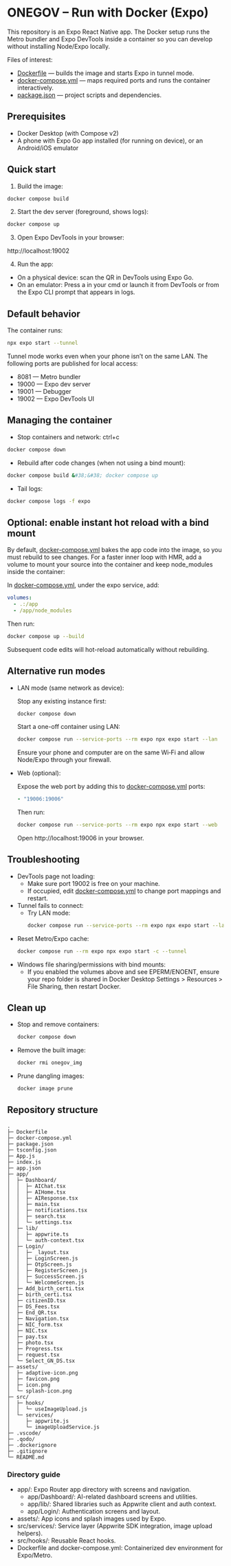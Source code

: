 # ONEGOV – Run with Docker (Expo)

This repository is an Expo React Native app. The Docker setup runs the Metro bundler and Expo DevTools inside a container so you can develop without installing Node/Expo locally.

Files of interest:
- [Dockerfile](Dockerfile) — builds the image and starts Expo in tunnel mode.
- [docker-compose.yml](docker-compose.yml) — maps required ports and runs the container interactively.
- [package.json](package.json) — project scripts and dependencies.

## Prerequisites
- Docker Desktop (with Compose v2)
- A phone with Expo Go app installed (for running on device), or an Android/iOS emulator

## Quick start
1) Build the image:

```sh
docker compose build
```

2) Start the dev server (foreground, shows logs):

```sh
docker compose up
```

3) Open Expo DevTools in your browser:

http://localhost:19002

4) Run the app:
- On a physical device: scan the QR in DevTools using Expo Go.
- On an emulator: Press a in your cmd or launch it from DevTools or from the Expo CLI prompt that appears in logs.

## Default behavior
The container runs:

```sh
npx expo start --tunnel
```

Tunnel mode works even when your phone isn’t on the same LAN. The following ports are published for local access:
- 8081 — Metro bundler
- 19000 — Expo dev server
- 19001 — Debugger
- 19002 — Expo DevTools UI

## Managing the container
- Stop containers and network: ctrl+c

```sh
docker compose down
```

- Rebuild after code changes (when not using a bind mount):

```sh
docker compose build &#38;&#38; docker compose up
```

- Tail logs:

```sh
docker compose logs -f expo
```

## Optional: enable instant hot reload with a bind mount
By default, [docker-compose.yml](docker-compose.yml) bakes the app code into the image, so you must rebuild to see changes. For a faster inner loop with HMR, add a volume to mount your source into the container and keep node_modules inside the container:

In [docker-compose.yml](docker-compose.yml), under the expo service, add:

```yaml
volumes:
  - .:/app
  - /app/node_modules
```

Then run:

```sh
docker compose up --build
```

Subsequent code edits will hot-reload automatically without rebuilding.

## Alternative run modes
- LAN mode (same network as device):

  Stop any existing instance first:
  ```sh
  docker compose down
  ```

  Start a one-off container using LAN:
  ```sh
  docker compose run --service-ports --rm expo npx expo start --lan
  ```

  Ensure your phone and computer are on the same Wi‑Fi and allow Node/Expo through your firewall.

- Web (optional):

  Expose the web port by adding this to [docker-compose.yml](docker-compose.yml) ports:
  ```yaml
  - "19006:19006"
  ```

  Then run:
  ```sh
  docker compose run --service-ports --rm expo npx expo start --web
  ```

  Open http://localhost:19006 in your browser.

## Troubleshooting
- DevTools page not loading:
  - Make sure port 19002 is free on your machine.
  - If occupied, edit [docker-compose.yml](docker-compose.yml) to change port mappings and restart.
- Tunnel fails to connect:
  - Try LAN mode:
    ```sh
    docker compose run --service-ports --rm expo npx expo start --lan
    ```
- Reset Metro/Expo cache:
  ```sh
  docker compose run --rm expo npx expo start -c --tunnel
  ```
- Windows file sharing/permissions with bind mounts:
  - If you enabled the volumes above and see EPERM/ENOENT, ensure your repo folder is shared in Docker Desktop Settings > Resources > File Sharing, then restart Docker.

## Clean up
- Stop and remove containers:
  ```sh
  docker compose down
  ```
- Remove the built image:
  ```sh
  docker rmi onegov_img
  ```
- Prune dangling images:
  ```sh
  docker image prune
## Repository structure

```
.
├─ Dockerfile
├─ docker-compose.yml
├─ package.json
├─ tsconfig.json
├─ App.js
├─ index.js
├─ app.json
├─ app/
│  ├─ Dashboard/
│  │  ├─ AIChat.tsx
│  │  ├─ AIHome.tsx
│  │  ├─ AIResponse.tsx
│  │  ├─ main.tsx
│  │  ├─ notifications.tsx
│  │  ├─ search.tsx
│  │  └─ settings.tsx
│  ├─ lib/
│  │  ├─ appwrite.ts
│  │  └─ auth-context.tsx
│  ├─ Login/
│  │  ├─ _layout.tsx
│  │  ├─ LoginScreen.js
│  │  ├─ OtpScreen.js
│  │  ├─ RegisterScreen.js
│  │  ├─ SuccessScreen.js
│  │  └─ WelcomeScreen.js
│  ├─ Add_birth_certi.tsx
│  ├─ birth_certi.tsx
│  ├─ citizenID.tsx
│  ├─ DS_Fees.tsx
│  ├─ End_QR.tsx
│  ├─ Navigation.tsx
│  ├─ NIC_form.tsx
│  ├─ NIC.tsx
│  ├─ pay.tsx
│  ├─ photo.tsx
│  ├─ Progress.tsx
│  ├─ request.tsx
│  └─ Select_GN_DS.tsx
├─ assets/
│  ├─ adaptive-icon.png
│  ├─ favicon.png
│  ├─ icon.png
│  └─ splash-icon.png
├─ src/
│  ├─ hooks/
│  │  └─ useImageUpload.js
│  └─ services/
│     ├─ appwrite.js
│     └─ imageUploadService.js
├─ .vscode/
├─ .qodo/
├─ .dockerignore
├─ .gitignore
└─ README.md
```

### Directory guide
- app/: Expo Router app directory with screens and navigation.
  - app/Dashboard/: AI-related dashboard screens and utilities.
  - app/lib/: Shared libraries such as Appwrite client and auth context.
  - app/Login/: Authentication screens and layout.
- assets/: App icons and splash images used by Expo.
- src/services/: Service layer (Appwrite SDK integration, image upload helpers).
- src/hooks/: Reusable React hooks.
- Dockerfile and docker-compose.yml: Containerized dev environment for Expo/Metro.